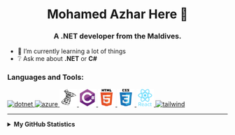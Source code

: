 <h1 align="center">Mohamed Azhar Here 👋</h1>
<h3 align="center">A .NET developer from the Maldives.</h3>

- 📖 I’m currently learning a lot of things 
- ❔ Ask me about **.NET** or **C#**
 


<h3 align="left">Languages and Tools:</h3>
<p align="left"> 
  <a href="https://dotnet.microsoft.com/" target="_blank"> 
   <img src="https://upload.wikimedia.org/wikipedia/commons/thumb/a/a3/.NET_Logo.svg/2048px-.NET_Logo.svg.png" alt="dotnet" width="40" height="40"/>
 </a>
 <a href="https://azure.microsoft.com/en-in/" target="_blank"> 
   <img src="https://swimburger.net/media/fbqnp2ie/azure.svg" alt="azure" width="40" height="40"/> 
 </a> 
  <a href="https://www.microsoft.com/en-us/sql-server" target="_blank"> 
   <img src="https://github.com/devicons/devicon/blob/master/icons/microsoftsqlserver/microsoftsqlserver-plain.svg" alt="sql server" width="40" height="40"/> 
 </a> 
 
 <a href="https://www.w3schools.com/cs/" target="_blank"> 
  <img src="https://raw.githubusercontent.com/devicons/devicon/master/icons/csharp/csharp-original.svg" alt="csharp" width="40" height="40"/> 
 </a> 
 
 <a href="https://www.w3.org/html/" target="_blank"> 
  <img src="https://raw.githubusercontent.com/devicons/devicon/master/icons/html5/html5-original-wordmark.svg" alt="html5" width="40" height="40"/> 
 </a> 

 <a href="https://www.w3schools.com/css/" target="_blank"> 
  <img src="https://raw.githubusercontent.com/devicons/devicon/master/icons/css3/css3-original-wordmark.svg" alt="css3" width="40" height="40"/> 
 </a> 
 
  <a href="https://reactjs.org/" target="_blank"> 
  <img src="https://raw.githubusercontent.com/devicons/devicon/master/icons/react/react-original-wordmark.svg" alt="react" width="40" height="40"/>
 </a> 
 
 <a href="https://tailwindcss.com/" target="_blank"> 
   <img src="https://www.vectorlogo.zone/logos/tailwindcss/tailwindcss-icon.svg" alt="tailwind" width="40" height="40"/> 
 </a> 
</p>

<hr />

<details>
  <summary><b>My GitHub Statistics</b></summary>
  <div>
      <img height="130px" width="450px" src="https://github-readme-stats.vercel.app/api?username=mohamed-azhar&hide_title=true&hide_border=true&show_icons=true&include_all_commits=true&count_private=true&line_height=21&theme=nord" />
     <img height="130px" width="400px" src="https://github-readme-stats.vercel.app/api/top-langs/?username=mohamed-azhar&hide=html&hide_title=true&hide_border=true&layout=compact&langs_count=8&theme=nord" />
  </div>
</details>
